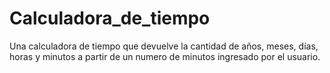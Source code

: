 ﻿# Calculadora_de_tiempo
Una calculadora de tiempo que devuelve la cantidad de años, meses, días, horas y minutos a partir de un numero de minutos ingresado por el usuario.
